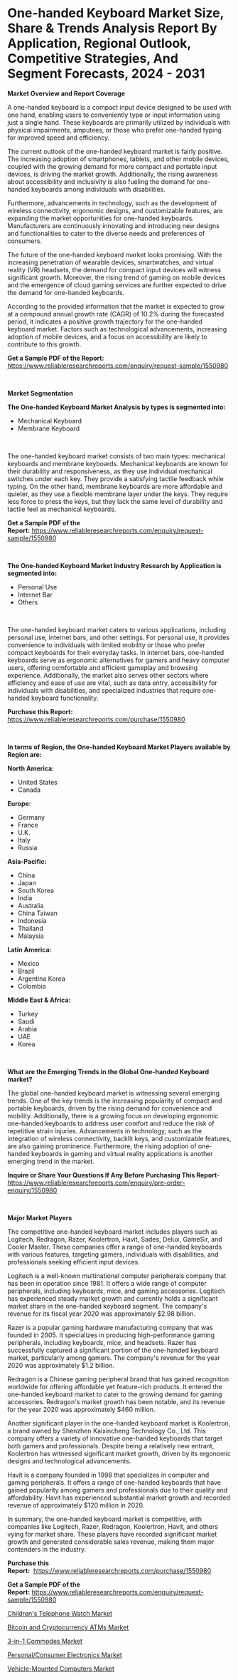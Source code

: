 <p><h1>One-handed Keyboard Market Size, Share & Trends Analysis Report By Application, Regional Outlook, Competitive Strategies, And Segment Forecasts, 2024 - 2031</h1></p><p><strong>Market Overview and Report Coverage</strong></p>
<p><p>A one-handed keyboard is a compact input device designed to be used with one hand, enabling users to conveniently type or input information using just a single hand. These keyboards are primarily utilized by individuals with physical impairments, amputees, or those who prefer one-handed typing for improved speed and efficiency.</p><p>The current outlook of the one-handed keyboard market is fairly positive. The increasing adoption of smartphones, tablets, and other mobile devices, coupled with the growing demand for more compact and portable input devices, is driving the market growth. Additionally, the rising awareness about accessibility and inclusivity is also fueling the demand for one-handed keyboards among individuals with disabilities.</p><p>Furthermore, advancements in technology, such as the development of wireless connectivity, ergonomic designs, and customizable features, are expanding the market opportunities for one-handed keyboards. Manufacturers are continuously innovating and introducing new designs and functionalities to cater to the diverse needs and preferences of consumers.</p><p>The future of the one-handed keyboard market looks promising. With the increasing penetration of wearable devices, smartwatches, and virtual reality (VR) headsets, the demand for compact input devices will witness significant growth. Moreover, the rising trend of gaming on mobile devices and the emergence of cloud gaming services are further expected to drive the demand for one-handed keyboards.</p><p>According to the provided information that the market is expected to grow at a compound annual growth rate (CAGR) of 10.2% during the forecasted period, it indicates a positive growth trajectory for the one-handed keyboard market. Factors such as technological advancements, increasing adoption of mobile devices, and a focus on accessibility are likely to contribute to this growth.</p></p>
<p><strong>Get a Sample PDF of the Report:</strong> <a href="https://www.reliableresearchreports.com/enquiry/request-sample/1550980">https://www.reliableresearchreports.com/enquiry/request-sample/1550980</a></p>
<p>&nbsp;</p>
<p><strong>Market Segmentation</strong></p>
<p><strong>The One-handed Keyboard Market Analysis by types is segmented into:</strong></p>
<p><ul><li>Mechanical Keyboard</li><li>Membrane Keyboard</li></ul></p>
<p>&nbsp;</p>
<p><p>The one-handed keyboard market consists of two main types: mechanical keyboards and membrane keyboards. Mechanical keyboards are known for their durability and responsiveness, as they use individual mechanical switches under each key. They provide a satisfying tactile feedback while typing. On the other hand, membrane keyboards are more affordable and quieter, as they use a flexible membrane layer under the keys. They require less force to press the keys, but they lack the same level of durability and tactile feel as mechanical keyboards.</p></p>
<p><strong>Get a Sample PDF of the Report:</strong>&nbsp;<a href="https://www.reliableresearchreports.com/enquiry/request-sample/1550980">https://www.reliableresearchreports.com/enquiry/request-sample/1550980</a></p>
<p>&nbsp;</p>
<p><strong>The One-handed Keyboard Market Industry Research by Application is segmented into:</strong></p>
<p><ul><li>Personal Use</li><li>Internet Bar</li><li>Others</li></ul></p>
<p>&nbsp;</p>
<p><p>The one-handed keyboard market caters to various applications, including personal use, internet bars, and other settings. For personal use, it provides convenience to individuals with limited mobility or those who prefer compact keyboards for their everyday tasks. In internet bars, one-handed keyboards serve as ergonomic alternatives for gamers and heavy computer users, offering comfortable and efficient gameplay and browsing experience. Additionally, the market also serves other sectors where efficiency and ease of use are vital, such as data entry, accessibility for individuals with disabilities, and specialized industries that require one-handed keyboard functionality.</p></p>
<p><strong>Purchase this Report:</strong>&nbsp; <a href="https://www.reliableresearchreports.com/purchase/1550980">https://www.reliableresearchreports.com/purchase/1550980</a></p>
<p>&nbsp;</p>
<p><strong>In terms of Region, the One-handed Keyboard Market Players available by Region are:</strong></p>
<p>
    <p> <strong> North America: </strong>
        <ul>
            <li>United States</li>
            <li>Canada</li>
        </ul>
        </p> 
    <p> <strong> Europe: </strong>
        <ul>
            <li>Germany</li>
            <li>France</li>
            <li>U.K.</li>
            <li>Italy</li>
            <li>Russia</li>
        </ul>
        </p> 
    <p> <strong> Asia-Pacific: </strong>
        <ul>
            <li>China</li>
            <li>Japan</li>
            <li>South Korea</li>
            <li>India</li>
            <li>Australia</li>
            <li>China Taiwan</li>
            <li>Indonesia</li>
            <li>Thailand</li>
            <li>Malaysia</li>
        </ul>
        </p> 
    <p> <strong> Latin America: </strong>
        <ul>
            <li>Mexico</li>
            <li>Brazil</li>
            <li>Argentina Korea</li>
            <li>Colombia</li>
        </ul>
        </p> 
    <p> <strong> Middle East & Africa: </strong>
        <ul>
            <li>Turkey</li>
            <li>Saudi</li>
            <li>Arabia</li>
            <li>UAE</li>
            <li>Korea</li>
        </ul>
    </p>
    </p>
<p>&nbsp;</p>
<p><strong>What are the Emerging Trends in the Global One-handed Keyboard market?</strong></p>
<p><p>The global one-handed keyboard market is witnessing several emerging trends. One of the key trends is the increasing popularity of compact and portable keyboards, driven by the rising demand for convenience and mobility. Additionally, there is a growing focus on developing ergonomic one-handed keyboards to address user comfort and reduce the risk of repetitive strain injuries. Advancements in technology, such as the integration of wireless connectivity, backlit keys, and customizable features, are also gaining prominence. Furthermore, the rising adoption of one-handed keyboards in gaming and virtual reality applications is another emerging trend in the market.</p></p>
<p><strong>Inquire or Share Your Questions If Any Before Purchasing This Report</strong>- <a href="https://www.reliableresearchreports.com/enquiry/pre-order-enquiry/1550980">https://www.reliableresearchreports.com/enquiry/pre-order-enquiry/1550980</a></p>
<p>&nbsp;</p>
<p><strong>Major Market Players</strong></p>
<p><p>The competitive one-handed keyboard market includes players such as Logitech, Redragon, Razer, Koolertron, Havit, Sades, Delux, GameSir, and Cooler Master. These companies offer a range of one-handed keyboards with various features, targeting gamers, individuals with disabilities, and professionals seeking efficient input devices.</p><p>Logitech is a well-known multinational computer peripherals company that has been in operation since 1981. It offers a wide range of computer peripherals, including keyboards, mice, and gaming accessories. Logitech has experienced steady market growth and currently holds a significant market share in the one-handed keyboard segment. The company's revenue for its fiscal year 2020 was approximately $2.98 billion.</p><p>Razer is a popular gaming hardware manufacturing company that was founded in 2005. It specializes in producing high-performance gaming peripherals, including keyboards, mice, and headsets. Razer has successfully captured a significant portion of the one-handed keyboard market, particularly among gamers. The company's revenue for the year 2020 was approximately $1.2 billion.</p><p>Redragon is a Chinese gaming peripheral brand that has gained recognition worldwide for offering affordable yet feature-rich products. It entered the one-handed keyboard market to cater to the growing demand for gaming accessories. Redragon's market growth has been notable, and its revenue for the year 2020 was approximately $460 million.</p><p>Another significant player in the one-handed keyboard market is Koolertron, a brand owned by Shenzhen Kaixincheng Technology Co., Ltd. This company offers a variety of innovative one-handed keyboards that target both gamers and professionals. Despite being a relatively new entrant, Koolertron has witnessed significant market growth, driven by its ergonomic designs and technological advancements.</p><p>Havit is a company founded in 1998 that specializes in computer and gaming peripherals. It offers a range of one-handed keyboards that have gained popularity among gamers and professionals due to their quality and affordability. Havit has experienced substantial market growth and recorded revenue of approximately $120 million in 2020.</p><p>In summary, the one-handed keyboard market is competitive, with companies like Logitech, Razer, Redragon, Koolertron, Havit, and others vying for market share. These players have recorded significant market growth and generated considerable sales revenue, making them major contenders in the industry.</p></p>
<p><strong>Purchase this Report:</strong>&nbsp;&nbsp;<a href="https://www.reliableresearchreports.com/purchase/1550980">https://www.reliableresearchreports.com/purchase/1550980</a></p>
<p></p>
<p><strong>Get a Sample PDF of the Report:</strong>&nbsp;<a href="https://www.reliableresearchreports.com/enquiry/request-sample/1550980">https://www.reliableresearchreports.com/enquiry/request-sample/1550980</a></p>
<p><p><a href="https://github.com/rahu1505/Market-Research-Report-List-2/blob/main/childrens-telephone-watch-market.md">Children's Telephone Watch Market</a></p><p><a href="https://github.com/rahu1501/Market-Research-Report-List-2/blob/main/bitcoin-and-cryptocurrency-atms-market.md">Bitcoin and Cryptocurrency ATMs Market</a></p><p><a href="https://github.com/rahu1503/Market-Research-Report-List-2/blob/main/3-in-1-commodes-market.md">3-in-1 Commodes Market</a></p><p><a href="https://github.com/rahu1502/Market-Research-Report-List-2/blob/main/personalconsumer-electronics-market.md">Personal/Consumer Electronics Market</a></p><p><a href="https://github.com/rahu1506/Market-Research-Report-List-2/blob/main/vehicle-mounted-computers-market.md">Vehicle-Mounted Computers Market</a></p></p>